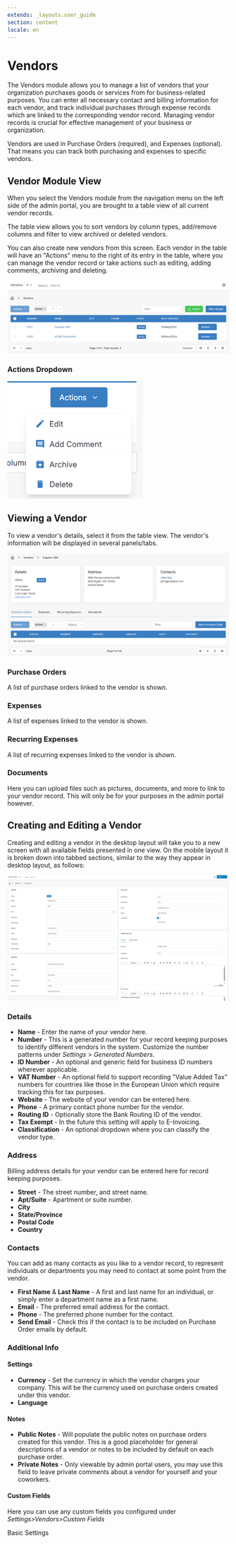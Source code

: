 ```yaml
---
extends: _layouts.user_guide
section: content
locale: en
---
```


# Vendors

The Vendors module allows you to manage a list of vendors that your organization purchases goods or services from for business-related purposes. You can enter all necessary contact and billing information for each vendor, and track individual purchases through expense records which are linked to the corresponding vendor record. Managing vendor records is crucial for effective management of your business or organization.

Vendors are used in Purchase Orders (required), and Expenses (optional). That means you can track both purchasing and expenses to specific vendors.

## Vendor Module View

When you select the Vendors module from the navigation menu on the left side of the admin portal, you are brought to a table view of all current vendor records.

The table view allows you to sort vendors by column types, add/remove columns and filter to view archived or deleted vendors.

You can also create new vendors from this screen. Each vendor in the table will have an "Actions" menu to the right of its entry in the table, where you can manage the vendor record or take actions such as editing, adding comments, archiving and deleting.

![vendors table view](/assets/images/vendors/vendors_table_view.png "vendors table view")

### Actions Dropdown

![vendors actions dropdown](/assets/images/vendors/vendors_action_dropdown.png "vendors actions dropdown")

## Viewing a Vendor

To view a vendor's details, select it from the table view. The vendor's information will be displayed in several panels/tabs.

![view vendor page](/assets/images/vendors/view_vendor_page.png "view vendor page")

### Purchase Orders

A list of purchase orders linked to the vendor is shown.

### Expenses

A list of expenses linked to the vendor is shown.

### Recurring Expenses

A list of recurring expenses linked to the vendor is shown.

### Documents

Here you can upload files such as pictures, documents, and more to link to your vendor record. This will only be for your purposes in the admin portal however.

## Creating and Editing a Vendor

Creating and editing a vendor in the desktop layout will take you to a new screen with all available fields presented in one view. On the mobile layout it is broken down into tabbed sections, similar to the way they appear in desktop layout, as follows:

![creating editing vendor](/assets/images/vendors/create_edit_vendor_fields.png "creating editing vendor")

### Details

- **Name** - Enter the name of your vendor here.
- **Number** - This is a generated number for your record keeping purposes to identify different vendors in the system. Customize the number patterns under _Settings_ > _Generated Numbers_.
- **ID Number** - An optional and generic field for business ID numbers wherever applicable.
- **VAT Number** - An optional field to support recording "Value Added Tax" numbers for countries like those in the European Union which require tracking this for tax purposes.
- **Website** - The website of your vendor can be entered here.
- **Phone** - A primary contact phone number for the vendor.
- **Routing ID** - Optionally store the Bank Routing ID of the vendor.
- **Tax Exempt** - In the future this setting will apply to E-Invoicing.
- **Classification** - An optional dropdown where you can classify the vendor type.

### Address

Billing address details for your vendor can be entered here for record keeping purposes.

- **Street** - The street number, and street name.
- **Apt/Suite** - Apartment or suite number.
- **City**
- **State/Province**
- **Postal Code**
- **Country**

### Contacts

You can add as many contacts as you like to a vendor record, to represent individuals or departments you may need to contact at some point from the vendor.

- **First Name** & **Last Name** - A first and last name for an individual, or simply enter a department name as a first name.
- **Email** - The preferred email address for the contact.
- **Phone** - The preferred phone number for the contact.
- **Send Email** - Check this if the contact is to be included on Purchase Order emails by default.

### Additional Info

#### Settings

- **Currency** - Set the currency in which the vendor charges your company. This will be the currency used on purchase orders created under this vendor.
- **Language**

#### Notes

- **Public Notes** - Will populate the public notes on purchase orders created for this vendor. This is a good placeholder for general descriptions of a vendor or notes to be included by default on each purchase order.
- **Private Notes** - Only viewable by admin portal users, you may use this field to leave private comments about a vendor for yourself and your coworkers.

#### Custom Fields

Here you can use any custom fields you configured under _Settings>Vendors>Custom Fields_

<x-next url=/en/basic-settings>Basic Settings</x-next>
